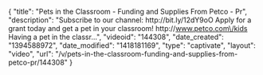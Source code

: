 {
    "title": "Pets in the Classroom - Funding and Supplies From Petco - Pr",
    "description": "Subscribe to our channel: http:\/\/bit.ly\/12dY9oO Apply for a grant today and get a pet in your classroom! http:\/\/www.petco.com\/kids Having a pet in the classr...",
    "videoid": "144308",
    "date_created": "1394588972",
    "date_modified": "1418181169",
    "type": "captivate",
    "layout": "video",
    "url": "\/v\/pets-in-the-classroom-funding-and-supplies-from-petco-pr\/144308"
}